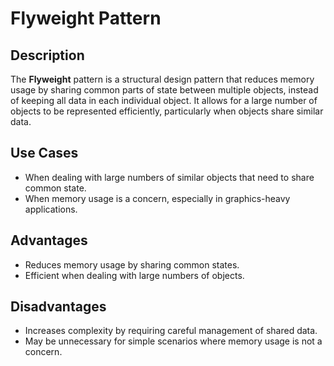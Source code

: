# Flyweight Pattern

## Description

The **Flyweight** pattern is a structural design pattern that reduces memory usage by sharing common parts of state between multiple objects, instead of keeping all data in each individual object. It allows for a large number of objects to be represented efficiently, particularly when objects share similar data.

## Use Cases

- When dealing with large numbers of similar objects that need to share common state.
- When memory usage is a concern, especially in graphics-heavy applications.

## Advantages

- Reduces memory usage by sharing common states.
- Efficient when dealing with large numbers of objects.

## Disadvantages

- Increases complexity by requiring careful management of shared data.
- May be unnecessary for simple scenarios where memory usage is not a concern.
